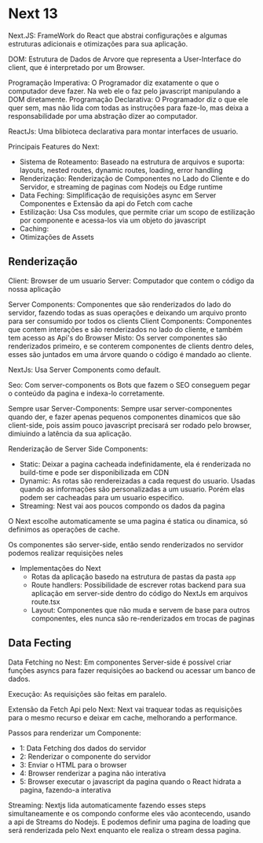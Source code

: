 # Next 13

Next.JS: FrameWork do React que abstrai configurações e algumas estruturas adicionais e otimizações para sua aplicação.

DOM: Estrutura de Dados de Arvore que representa a User-Interface do client, que é interpretado por um Browser.

Programação Imperativa: O Programador diz exatamente o que o computador deve fazer. Na web ele o faz pelo javascript manipulando a DOM diretamente.
Programação Declarativa: O Programador diz o que ele quer sem, mas não lida com todas as instruções para faze-lo, mas deixa a responsabilidade por uma abstração dizer ao computador.

ReactJs: Uma blibioteca declarativa para montar interfaces de usuario.

Principais Features do Next:

- Sistema de Roteamento: Baseado na estrutura de arquivos e suporta: layouts, nested routes, dynamic routes, loading, error handling
- Renderização: Renderização de Componentes no Lado do Cliente e do Servidor, e streaming de paginas com Nodejs ou Edge runtime
- Data Feching: Simplificação de requisições async em Server Componentes e Extensão da api do Fetch com cache
- Estilização: Usa Css modules, que permite criar um scopo de estilização por componente e acessa-los via um objeto do javascript
- Caching:
- Otimizações de Assets

## Renderização

Client: Browser de um usuario
Server: Computador que contem o código da nossa aplicação

Server Components: Componentes que são renderizados do lado do servidor, fazendo todas as suas operações e deixando um arquivo pronto para ser consumido por todos os clients
Client Components: Componentes que contem interações e são renderizados no lado do cliente, e também tem acesso as Api's do Browser
Misto: Os server componentes são renderizados primeiro, e se conterem componentes de clients dentro deles, esses são juntados em uma árvore quando o código é mandado ao cliente.

NextJs: Usa Server Components como default.

Seo: Com server-components os Bots que fazem o SEO conseguem pegar o conteúdo da pagina e indexa-lo corretamente.

Sempre usar Server-Components: Sempre usar server-componentes quando der, e fazer apenas pequenos componentes dinamicos que são client-side, pois assim pouco javascript precisará ser rodado pelo browser, dimiuindo a latência da sua aplicação.

Renderização de Server Side Components:

- Static: Deixar a pagina cacheada indefinidamente, ela é renderizada no build-time e pode ser disponibilizada em CDN
- Dynamic: As rotas são rendereizadas a cada request do usuario. Usadas quando as informações são personalizadas a um usuario. Porém elas podem ser cacheadas para um usuario especifico.
- Streaming: Nest vai aos poucos compondo os dados da pagina

O Next escolhe automaticamente se uma pagina é statica ou dinamica, só definimos as operações de cache.

Os componentes são server-side, então sendo renderizados no servidor podemos realizar requisições neles

- Implementações do Next
  - Rotas da aplicação basedo na estrutura de pastas da pasta `app`
  - Route handlers: Possibilidade de escrever rotas backend para sua aplicação em server-side dentro do código do NextJs em arquivos route.tsx
  - Layout: Componentes que não muda e servem de base para outros componentes, eles nunca são re-renderizados em trocas de paginas

## Data Fecting

Data Fetching no Nest: Em componentes Server-side é possível criar funções asyncs para fazer requisições ao backend ou acessar um banco de dados.

Execução: As requisições são feitas em paralelo.

Extensão da Fetch Api pelo Next: Next vai traquear todas as requisições para o mesmo recurso e deixar em cache, melhorando a performance.

Passos para renderizar um Componente:

- 1: Data Fetching dos dados do servidor
- 2: Renderizar o componente do servidor
- 3: Enviar o HTML para o browser
- 4: Browser renderizar a pagina não interativa
- 5: Browser executar o javascript da pagina quando o React hidrata a pagina, fazendo-a interativa

Streaming: Nextjs lida automaticamente fazendo esses steps simultaneamente e os compondo conforme eles vão acontecendo, usando a api de Streams do Nodejs. E podemos definir uma pagina de loading que será renderizada pelo Next enquanto ele realiza o stream dessa pagina.
